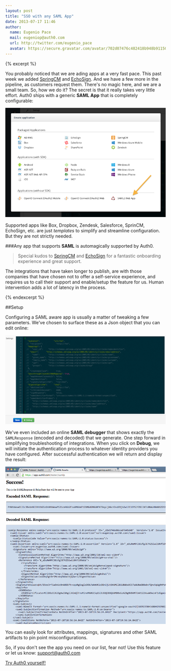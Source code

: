 ```yaml
---
layout: post
title: "SSO with any SAML App"
date: 2013-07-17 11:46
author: 
  name: Eugenio Pace
  mail: eugeniop@auth0.com
  url: http://twitter.com/eugenio_pace
  avatar: https://secure.gravatar.com/avatar/702d07476c482418b948b911504137a5?s=60
---
```


{% excerpt %}

You probably noticed that we are ading apps at a very fast pace. This past week we added [SpringCM](http://www.springcm.com) and [EchoSign](http://www.echosign.com). And we have a few more in the pipeline, as customers request them. There's no magic here, and we are a small team. So, how we do it? The secret is that it really takes very little effort. Auth0 ships with a generic __SAML App__ that is completely configurable:

![](/img/saml2-config.png)

Supported apps like Box, Dropbox, Zendesk, Salesforce, SprinCM, EchoSign, etc. are just _templates_ to simplify and streamline configuration. But they are not strictly needed. 

###Any app that supports __SAML__ is automagically supported by Auth0.

> Special kudos to [SpringCM](http://www.springcm.com) and [EchoSign](http://www.echosign.com) for a fantastic onboarding experience and great support. 

The integrations that have taken longer to publish, are with those companies that have chosen not to offer a self-service experience, and requires us to call their support and enable/setup the feature for us. Human intervention adds a lot of latency in the process.

{% endexcerpt %}

##Setup

Configuring a SAML aware app is usually a matter of tweaking a few parameters. We've chosen to surface these as a Json object that you can edit online:

![](/img/saml2-config-param.png)

We've even included an online __SAML debugger__ that shows exactly the `SAMLResponse` (encoded and decoded) that we generate. One step forward in simplifying troubleshooting of integrations. When you click on __Debug__, we will initiate the authentication process to whatever identity providers you have configured. After successful authentication we will return and display the result: 

![](/img/saml-debugger.png)

You can easily look for attributes, mappings, signatures and other SAML artifacts to pin point misconfigurations.

So, if you don't see the app you need on our list, fear not! Use this feature or let us know: [support@auth0.com](mailto://support@auth0.com)

[Try Auth0 yourself!](http://www.auth0.com)